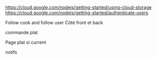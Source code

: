 https://cloud.google.com/nodejs/getting-started/using-cloud-storage
https://cloud.google.com/nodejs/getting-started/authenticate-users


Follow cook and follow user
Côté front et back

commande plat

Page plat si current


notifs